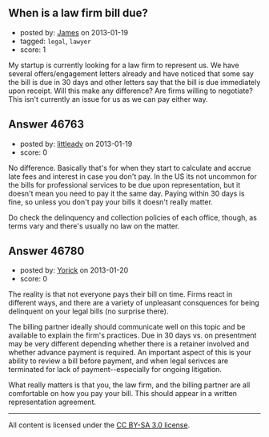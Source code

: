 ## When is a law firm bill due?

- posted by: [James](https://stackexchange.com/users/-1/23614-james) on 2013-01-19
- tagged: `legal`, `lawyer`
- score: 1

My startup is currently looking for a law firm to represent us. We have several offers/engagement letters already and have noticed that some say the bill is due in 30 days and other letters say that the bill is due immediately upon receipt. Will this make any difference? Are firms willing to negotiate? This isn't currently an issue for us as we can pay either way.


## Answer 46763

- posted by: [littleadv](https://stackexchange.com/users/-1/13808-littleadv) on 2013-01-19
- score: 0

No difference. Basically that's for when they start to calculate and accrue late fees and interest in case you don't pay. In the US its not uncommon for the bills for professional services to be due upon representation, but it doesn't mean you need to pay it the same day. Paying within 30 days is fine, so unless you don't pay your bills it doesn't really matter. 

Do check the delinquency and collection policies of each office, though, as terms vary and there's usually no law on the matter.


## Answer 46780

- posted by: [Yorick](https://stackexchange.com/users/-1/22512-yorick) on 2013-01-20
- score: 0

The reality is that not everyone pays their bill on time.  Firms react in different ways, and there are a variety of unpleasant consquences for being delinquent on your legal bills (no surprise there).

The billing partner ideally should communicate well on this topic and be available to explain the firm's practices.  Due in 30 days vs. on presentment may be very different depending whether there is a retainer involved and whether advance payment is required.  An important aspect of this is your ability to review a bill before payment, and when legal serivces are terminated for lack of payment--especially for ongoing litigation.

What really matters is that you, the law firm, and the billing partner are all comfortable on how you pay your bill. This should appear in a written representation agreement.



---

All content is licensed under the [CC BY-SA 3.0 license](https://creativecommons.org/licenses/by-sa/3.0/).

